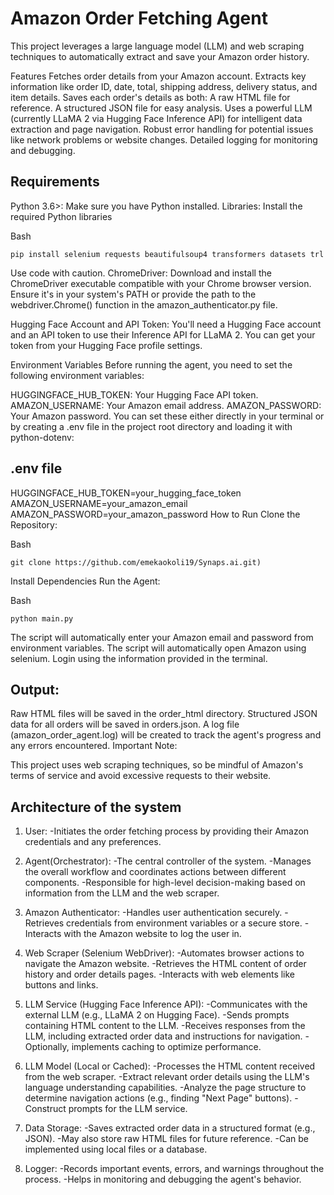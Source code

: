 # Amazon Order Fetching Agent
This project leverages a large language model (LLM) and web scraping techniques to automatically extract and save your Amazon order history.

Features
Fetches order details from your Amazon account.
Extracts key information like order ID, date, total, shipping address, delivery status, and item details.
Saves each order's details as both:
A raw HTML file for reference.
A structured JSON file for easy analysis.
Uses a powerful LLM (currently LLaMA 2 via Hugging Face Inference API) for intelligent data extraction and page navigation.
Robust error handling for potential issues like network problems or website changes.
Detailed logging for monitoring and debugging.

## Requirements
Python 3.6>: Make sure you have Python installed.
Libraries:  Install the required Python libraries

Bash
```
pip install selenium requests beautifulsoup4 transformers datasets trl
```
Use code with caution.
ChromeDriver: Download and install the ChromeDriver executable compatible with your Chrome browser version. Ensure it's in your system's PATH or provide the path to the webdriver.Chrome() function in the amazon_authenticator.py file.

Hugging Face Account and API Token: You'll need a Hugging Face account and an API token to use their Inference API for LLaMA 2. You can get your token from your Hugging Face profile settings.

Environment Variables
Before running the agent, you need to set the following environment variables:

HUGGINGFACE_HUB_TOKEN: Your Hugging Face API token.
AMAZON_USERNAME: Your Amazon email address.
AMAZON_PASSWORD: Your Amazon password.
You can set these either directly in your terminal or by creating a .env file in the project root directory and loading it with python-dotenv:

## .env file
HUGGINGFACE_HUB_TOKEN=your_hugging_face_token
AMAZON_USERNAME=your_amazon_email
AMAZON_PASSWORD=your_amazon_password
How to Run
Clone the Repository:

Bash
```
git clone https://github.com/emekaokoli19/Synaps.ai.git)
```
Install Dependencies
Run the Agent:

Bash
```
python main.py
```

The script will automatically enter your Amazon email and password from environment variables.
The script will automatically open Amazon using selenium. Login using the information provided in the terminal.

## Output:

Raw HTML files will be saved in the order_html directory.
Structured JSON data for all orders will be saved in orders.json.
A log file (amazon_order_agent.log) will be created to track the agent's progress and any errors encountered.
Important Note:

This project uses web scraping techniques, so be mindful of Amazon's terms of service and avoid excessive requests to their website.

## Architecture of the system

1. User:
  -Initiates the order fetching process by providing their Amazon credentials and any preferences.
   
2. Agent(Orchestrator):
  -The central controller of the system.
  -Manages the overall workflow and coordinates actions between different components.
  -Responsible for high-level decision-making based on information from the LLM and the web scraper.
   
3. Amazon Authenticator:
  -Handles user authentication securely.
  -Retrieves credentials from environment variables or a secure store.
  -Interacts with the Amazon website to log the user in.
   
4. Web Scraper (Selenium WebDriver):
  -Automates browser actions to navigate the Amazon website.
  -Retrieves the HTML content of order history and order details pages.
  -Interacts with web elements like buttons and links.
   
5. LLM Service (Hugging Face Inference API):
  -Communicates with the external LLM (e.g., LLaMA 2 on Hugging Face).
  -Sends prompts containing HTML content to the LLM.
  -Receives responses from the LLM, including extracted order data and instructions for navigation.
  -Optionally, implements caching to optimize performance.
  
6. LLM Model (Local or Cached):
  -Processes the HTML content received from the web scraper.
  -Extract relevant order details using the LLM's language understanding capabilities.
  -Analyze the page structure to determine navigation actions (e.g., finding "Next Page" buttons).
  -Construct prompts for the LLM service.
   
7. Data Storage:
  -Saves extracted order data in a structured format (e.g., JSON).
  -May also store raw HTML files for future reference.
  -Can be implemented using local files or a database.
  
8. Logger:
  -Records important events, errors, and warnings throughout the process.
  -Helps in monitoring and debugging the agent's behavior.
